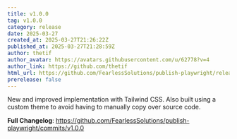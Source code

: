 ```yaml
---
title: v1.0.0
tag: v1.0.0
category: release
date: 2025-03-27
created_at: 2025-03-27T21:26:22Z
published_at: 2025-03-27T21:28:59Z
author: thetif
author_avatar: https://avatars.githubusercontent.com/u/62778?v=4
author_link: https://github.com/thetif
html_url: https://github.com/FearlessSolutions/publish-playwright/releases/tag/v1.0.0
prerelease: false
---
```


New and improved implementation with Tailwind CSS. Also built using a custom theme  to avoid having to manually copy over source code.

**Full Changelog**: https://github.com/FearlessSolutions/publish-playwright/commits/v1.0.0

